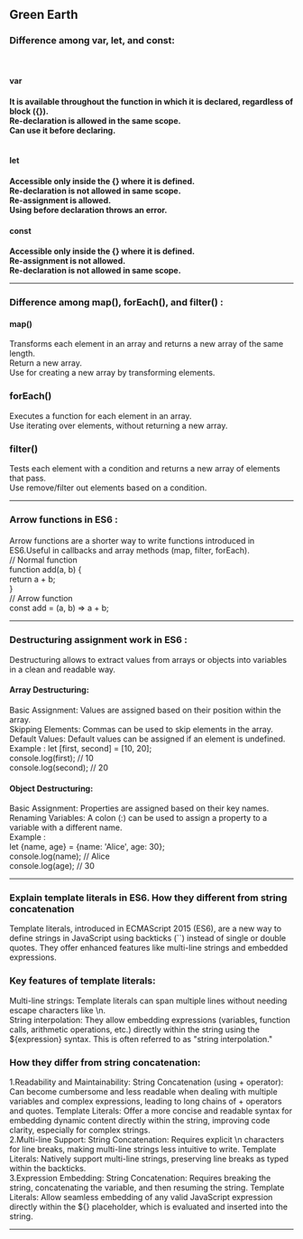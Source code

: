 <h2>Green Earth</h2>
<h3> Difference among var, let, and const:</h3>
<br>
<p>
<h4>var <h4>
<p>It is available throughout the function in which it is declared, regardless of block ({}).<br>
Re-declaration is allowed in the same scope.<br>
Can use it before declaring.<br><br>
</p>
<h4>let <h4>
<p>
Accessible only inside the {} where it is defined.<br>
Re-declaration is not allowed in same scope.<br>
Re-assignment is allowed.<br>
Using before declaration throws an error.<br>
</p>
<h4>const <h4>
<p>
Accessible only inside the {} where it is defined.<br>
Re-assignment is not allowed.<br>
Re-declaration is not allowed in same scope.<br>
</p>
</p>
<hr>


<h3>Difference among map(), forEach(), and filter() :</h3>
<p>
<h4>map()</h4>
<p>
Transforms each element in an array and returns a new array of the same length.<br>
Return a new array.<br>
Use for creating a new array by transforming elements.<br>
</p>

<h3>forEach()</h3>
<p>
Executes a function for each element in an array.<br>
Use iterating over elements, without returning a new array.<br>
</p>

<h3>filter()</h3>
<p>
Tests each element with a condition and returns a new array of elements that pass.<br>
Use remove/filter out elements based on a condition.<br>
</p>
</p>
<hr>



<h3>Arrow functions in ES6 :</h3>
<p>
<h4></h4>
<p>
Arrow functions are a shorter way to write functions introduced in ES6.Useful in callbacks and array methods (map, filter, forEach).<br>
// Normal function <br>
function add(a, b) { <br>
  return a + b;<br>
}<br>
// Arrow function<br>
const add = (a, b) => a + b;<br>
</p>
</p>
<hr>

<h3>Destructuring assignment work in ES6 :</h3>
<p>
<p>
Destructuring allows to extract values from arrays or objects into variables in a clean and readable way.<br>
<h4>Array Destructuring:</h4>
Basic Assignment: Values are assigned based on their position within the array.<br>
Skipping Elements: Commas can be used to skip elements in the array.<br>
Default Values: Default values can be assigned if an element is undefined.<br>
Example :
    let [first, second] = [10, 20];<br>
    console.log(first);  // 10<br>
    console.log(second); // 20<br>
</p>
<p>
<h4>Object Destructuring:</h4>
Basic Assignment: Properties are assigned based on their key names.<br>
Renaming Variables: A colon (:) can be used to assign a property to a variable with a different name.<br>
Example :<br>
    let {name, age} = {name: 'Alice', age: 30};<br>
    console.log(name); // Alice<br>
    console.log(age);  // 30<br>
</p>
</p>
<hr>



<h3>Explain template literals in ES6. How they different from string concatenation</h3>
<p>
<p>
Template literals, introduced in ECMAScript 2015 (ES6), are a new way to define strings in JavaScript using backticks (``) instead of single or double quotes. They offer enhanced features like multi-line strings and embedded expressions. <br>
<h3>Key features of template literals:</h3>
Multi-line strings:
Template literals can span multiple lines without needing escape characters like \n.<br>
String interpolation:
They allow embedding expressions (variables, function calls, arithmetic operations, etc.) directly within the string using the ${expression} syntax. This is often referred to as "string interpolation."<br>

<h3>How they differ from string concatenation:</h3>
1.Readability and Maintainability:
String Concatenation (using + operator): Can become cumbersome and less readable when dealing with multiple variables and complex expressions, leading to long chains of + operators and quotes.
Template Literals: Offer a more concise and readable syntax for embedding dynamic content directly within the string, improving code clarity, especially for complex strings.<br>
2.Multi-line Support:
String Concatenation: Requires explicit \n characters for line breaks, making multi-line strings less intuitive to write.
Template Literals: Natively support multi-line strings, preserving line breaks as typed within the backticks.<br>
3.Expression Embedding:
String Concatenation: Requires breaking the string, concatenating the variable, and then resuming the string.
Template Literals: Allow seamless embedding of any valid JavaScript expression directly within the ${} placeholder, which is evaluated and inserted into the string.<br>
</p>
</p>
<hr>
